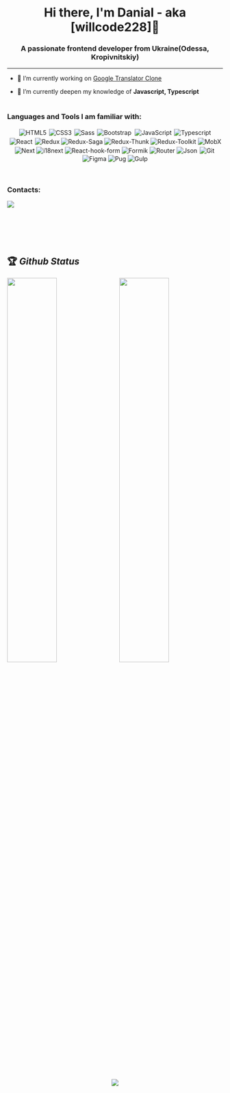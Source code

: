 
<h1 align="center">Hi there, I'm Danial - aka [willcode228]👋</h1>
<h3 align="center">A passionate frontend developer from Ukraine(Odessa, Kropivnitskiy)</h3>

---

- 🔭 I’m currently working on [Google Translator Clone](https://translator--copy.web.app/text)

- 🌱 I’m currently deepen my knowledge of **Javascript, Typescript**
<br /><br />


<h3 align="left">Languages and Tools I am familiar with:</h3>

<p align="center">
<img alt="HTML5" src="https://img.shields.io/badge/HTML-239120?style=for-the-badge&logo=html5&logoColor=white"/>
<img alt="CSS3" src="https://img.shields.io/badge/css3%20-%231572B6.svg?&style=for-the-badge&logo=css3&logoColor=white" style="margin:2px;"/>
<img alt="Sass" src="https://img.shields.io/badge/Sass-CC6699?style=for-the-badge&logo=sass&logoColor=white" />
<img alt="Bootstrap" src="https://img.shields.io/badge/bootstrap%20-%23563D7C.svg?&style=for-the-badge&logo=bootstrap&logoColor=white" style="margin:2px;"/>
<img alt="JavaScript" src="https://img.shields.io/badge/javascript%20-%23323330.svg?&style=for-the-badge&logo=javascript&logoColor=%23F7DF1E" style="margin:2px;"/>
<img alt="Typescript" src="https://img.shields.io/badge/TypeScript-007ACC?style=for-the-badge&logo=typescript&logoColor=white" />
<img alt="React" src="https://img.shields.io/badge/react%20-%2320232a.svg?&style=for-the-badge&logo=react&logoColor=%2361DAFB" style="margin:2px;"/>
<img alt="Redux" src="https://img.shields.io/badge/Redux-593D88?style=for-the-badge&logo=redux&logoColor=white" />
<img alt="Redux-Saga" src="https://img.shields.io/badge/redux-saga-593D88?style=for-the-badge&logoColor=white"  />
<img alt="Redux-Thunk" src="https://img.shields.io/badge/redux-thunk-593D88?style=for-the-badge&logoColor=white"  />
<img alt="Redux-Toolkit" src="https://img.shields.io/badge/redux-toolkit-593D88?style=for-the-badge&logoColor=white"  />
<img alt="MobX" src="https://img.shields.io/badge/MobX-239120?style=for-the-badge&logo=mobx&logoColor=white" />
<img alt="Next" src="https://img.shields.io/badge/next-000000?style=for-the-badge&logoColor=white&logo=next.js" />
<img alt="i18next" src="https://img.shields.io/badge/i18next-26A69A?style=for-the-badge&logoColor=white&logo=i18next" />
<img alt="React-hook-form" src="https://img.shields.io/badge/react%20hook%20form-EC5990?style=for-the-badge&logoColor=white&logo=react-hook-form" />
<img alt="Formik" src="https://img.shields.io/badge/formik-7B42BC?style=for-the-badge&logoColor=white" />
<img alt="Router" src="https://img.shields.io/badge/React_Router-CA4245?style=for-the-badge&logo=react-router&logoColor=white" />
<img alt="Json" src="https://img.shields.io/badge/json-000000?style=for-the-badge&logo=json&logoColor=white"/>  
<img alt="Git" src="https://img.shields.io/badge/git%20-%23F05033.svg?&style=for-the-badge&logo=git&logoColor=white" style="margin:2px;"/>
<img alt="Figma" src="https://img.shields.io/badge/figma-834291?style=for-the-badge&logo=figma&logoColor=white" />
<img alt="Pug" src="https://img.shields.io/badge/pug-139299?style=for-the-badge&logo=pug&logoColor=white"  />
<img alt="Gulp" src="https://img.shields.io/badge/gulp-139459?style=for-the-badge&logoColor=white" />
</p>
<br />

<h3>Contacts:</h3>

<p>
  <a href="mailto:crocus161@gmail.com">
    <img src="https://img.shields.io/badge/Gmail-D14836?style=for-the-badge&logo=gmail&logoColor=white"/>
  </a>
</p>
<br /><br /><br /><br />

## 🏆 *Github Status*

<img  src="https://github-readme-stats.vercel.app/api?username=willcode228&show_icons=true&hide_border=true&theme=dark" width="48%" align="right" >
<img  src="https://github-readme-streak-stats.herokuapp.com/?user=willcode228&theme=dark" width="48%" >
<br>
<div align="center">
  <a href="https://github.com/ryo-ma/github-profile-trophy">
    <img style="text-align: center;" src="https://github-profile-trophy.vercel.app/?username=willcode228&rank=S,AAA,AA,A&theme=juicyfresh&margin-w=15&column=2" />
  </a>
</div>


